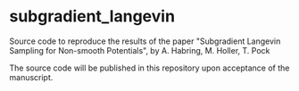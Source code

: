 # subgradient_langevin
Source code to reproduce the results of the paper "Subgradient Langevin Sampling for Non-smooth Potentials", by A. Habring, M. Holler, T. Pock

The source code will be published in this repository upon acceptance of the manuscript.
